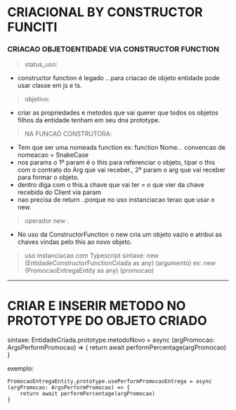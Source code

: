 # CRIACIONAL BY CONSTRUCTOR FUNCITI

### CRIACAO OBJETOENTIDADE VIA CONSTRUCTOR FUNCTION
> status_uso:
- constructor function é legado ...para criacao de objeto entidade pode usar classe em js e ts.

> objetivo: 
- criar as propriedades e metodos que vai querer que todos os objetos filhos da entidade tenham em seu dna prototype.

> NA FUNCAO CONSTRUTORA:
- Tem que ser uma nomeada function ex: function Nome... convencao de nomeacao = SnakeCase
- nos params o 1º param é o this para referenciar o objeto, tipar o this com o contrato do Arg que vai receber., 2º param o arg que vai receber para formar o objeto.
- dentro diga com o this.a chave que vai ter = o que vier da chave recebida do Client via param
- nao precisa de return ..porque no uso instanciacao terao que usar o new.

> operador new :
- No uso da ConstructorFunction o new cria um objeto vazio e atribui as chaves vindas pelo this ao novo objeto.

> uso instanciacao com Typescript
sintaxe: new (EntidadeConstructorFunctionCriada as any) (argumento)
ex: new (PromocaoEntregaEntity as any) (promocao)

---

# CRIAR E INSERIR METODO NO PROTOTYPE DO OBJETO CRIADO

sintaxe: 
EntidadeCriada.prototype.metodoNovo = async (argPromocao: ArgsPerformPromocao) => {
    return await performPercentage(argPromocao)
}


exemplo:
```
PromocaoEntregaEntity.prototype.usePerformPromocaoEntrega = async (argPromocao: ArgsPerformPromocao) => {
    return await performPercentage(argPromocao)
}
```